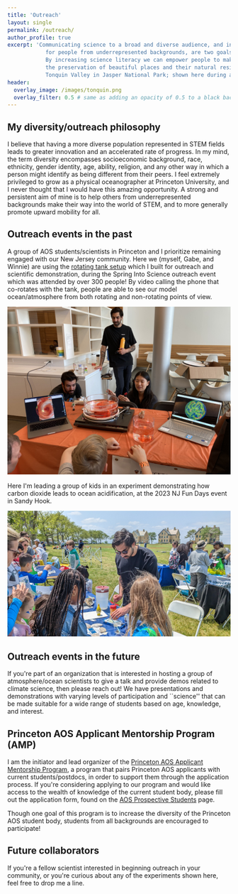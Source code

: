 ```yaml
---
title: 'Outreach'
layout: single
permalink: /outreach/
author_profile: true
excerpt: 'Communicating science to a broad and diverse audience, and increasing upward mobility
			for people from underrepresented backgrounds, are two goals which motivate me greatly.
			By increasing science literacy we can empower people to make choices that lead to
			the preservation of beautiful places and their natural residents, such as the elk of
			Tonquin Valley in Jasper National Park; shown here during a 2018 backpacking trip.'
header:
  overlay_image: /images/tonquin.png
  overlay_filter: 0.5 # same as adding an opacity of 0.5 to a black background
---
```


## My diversity/outreach philosophy
I believe that having a more diverse population represented in STEM fields
leads to greater innovation and an accelerated rate of progress.
In my mind, the term diversity encompasses socioeconomic background, race, ethnicity,
gender identity, age, ability, religion, and any other way in which a person might identify
as being different from their peers.
I feel extremely privileged to grow as a physical oceanographer at Princeton University, and I never thought that
I would have this amazing opportunity.
A strong and persistent aim of mine is to help others from underrepresented backgrounds
make their way into the world of STEM, and to more generally promote upward mobility
for all.


## Outreach events in the past
A group of AOS students/scientists in Princeton and I prioritize remaining engaged
with our New Jersey community.
Here we (myself, Gabe, and Winnie) are using the [rotating tank setup](https://mjclobo.github.io/projects/#diy-rotating-tank)
which I built for outreach and scientific demonstration, during the Spring Into Science outreach event
which was attended by over 300 people!
By video calling the phone that co-rotates with the tank, people are able to
see our model ocean/atmosphere from both rotating and non-rotating points of view.

![spring into science](/images/spring_into_science.jpg)


Here I'm leading a group of kids in an experiment demonstrating
how carbon dioxide leads to ocean acidification, at the 2023 NJ Fun Days event in Sandy Hook.

![NJ fun days](/images/nj_fun_days.jpg)



## Outreach events in the future
If you're part of an organization that is interested in
hosting a group of atmosphere/ocean scientists to give a talk and provide demos related
to climate science, then please reach out!
We have presentations and demonstrations with varying levels of
participation and ``science'' that can be made suitable for a wide range
of students based on age, knowledge, and interest.


## Princeton AOS Applicant Mentorship Program (AMP)
I am the initiator and lead organizer of the
[Princeton AOS Applicant Mentorship Program](https://docs.google.com/document/d/13bQ5t6RfVNGbuvoCEEOBeC2n9gDCuvR9CGK9l3dMXUo/edit),
a program that pairs Princeton AOS applicants with current students/postdocs, in order to support them through the
application process.
If you're considering applying to our program and would like access to the wealth of knowledge
of the current student body, please fill out the application form, found on the
[AOS Prospective Students](https://aos.princeton.edu/phd_program/prospective-students) page.

Though one goal of this program is to increase the diversity of the Princeton AOS student body,
students from all backgrounds are encouraged to participate!


## Future collaborators
If you're a fellow scientist interested in beginning outreach in your
community, or you're curious about any of the experiments shown here,
feel free to drop me a line.



